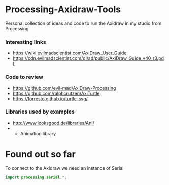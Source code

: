 # Processing-Axidraw-Tools
Personal collection of ideas and code to run the Axidraw in my studio from Processing

### Interesting links
* https://wiki.evilmadscientist.com/AxiDraw_User_Guide
* https://cdn.evilmadscientist.com/dl/ad/public/AxiDraw_Guide_v40_r3.pdf

### Code to review
* https://github.com/evil-mad/AxiDraw-Processing
* https://github.com/ralphcrutzen/AxiTurtle
* https://forresto.github.io/turtle-svg/

### Libraries used by examples
* http://www.looksgood.de/libraries/Ani/
* * Animation library 

# Found out so far
To connect to the Axidraw we need an instance of Serial
```java
import processing.serial.*;
```
